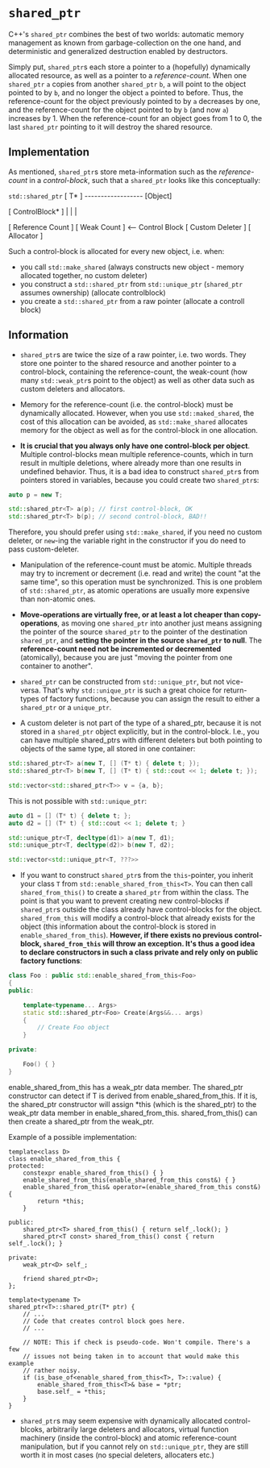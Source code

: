 # `shared_ptr`

C++'s `shared_ptr` combines the best of two worlds: automatic memory management as known from garbage-collection on the one hand, and deterministic and generalized destruction enabled by destructors.

Simply put, `shared_ptr`s each store a pointer to a (hopefully) dynamically allocated resource, as well as a pointer to a *reference-count*. When one `shared_ptr` `a` copies from another `shared_ptr` `b`, `a` will point to the object pointed to by `b`, and no longer the object `a` pointed to before. Thus, the reference-count for the object previously pointed to by `a` decreases by one, and the reference-count for the object pointed to by `b` (and now `a`) increases by 1. When the reference-count for an object goes from 1 to 0, the last `shared_ptr` pointing to it will destroy the shared resource.

## Implementation

As mentioned, `shared_ptr`s store meta-information such as the *reference-count* in a *control-block*, such that a `shared_ptr` looks like this conceptually:

`std::shared_ptr`
[ T* ] ------------------ [Object]


[ ControlBlock* ]
    |
    |
    |

[ Reference Count ]
[ Weak Count      ]  <-- Control Block
[ Custom Deleter  ]
[ Allocator       ]

Such a control-block is allocated for every new object, i.e. when:

* you call `std::make_shared` (always constructs new object - memory allocated together, no custom deleter)
* you construct a `std::shared_ptr` from `std::unique_ptr` (`shared_ptr` assumes ownership) (allocate controlblock)
* you create a `std::shared_ptr` from a raw pointer (allocate a controll block)

## Information

* `shared_ptr`s are twice the size of a raw pointer, i.e. two words. They store one pointer to the shared resource and another pointer to a control-block, containing the reference-count, the weak-count (how many `std::weak_ptr`s point to the object) as well as other data such as custom deleters and allocators.

* Memory for the reference-count (i.e. the control-block) must be dynamically allocated. However, when you use `std::maked_shared`, the cost of this allocation can be avoided, as `std::make_shared` allocates memory for the object as well as for the control-block in one allocation.


* **It is crucial that you always only have one control-block per object**. Multiple control-blocks mean multiple reference-counts, which in turn result in multiple deletions, where already more than one results in undefined behavior. Thus, it is a bad idea to construct `shared_ptr`s from pointers stored in variables, because you could create two `shared_ptr`s:

```C++
auto p = new T;

std::shared_ptr<T> a(p); // first control-block, OK
std::shared_ptr<T> b(p); // second control-block, BAD!!
```

Therefore, you should prefer using `std::make_shared`, if you need no custom deleter, or `new`-ing the variable right in the constructor if you do need to pass custom-deleter.

* Manipulation of the reference-count must be atomic. Multiple threads may try to increment or decrement (i.e. read and write) the count "at the same time", so this operation must be synchronized. This is one problem of `std::shared_ptr`, as atomic operations are usually more expensive than non-atomic ones.

* **Move-operations are virtually free, or at least a lot cheaper than copy-operations**, as moving one `shared_ptr` into another just means assigning the pointer of the source `shared_ptr` to the pointer of the destination `shared_ptr`, and **setting the pointer in the source `shared_ptr` to null**. The **reference-count need not be incremented or decremented** (atomically), because you are just "moving the pointer from one container to another".

* `shared_ptr` can be constructed from `std::unique_ptr`, but not vice-versa. That's why `std::unique_ptr` is such a great choice for return-types of factory functions, because you can assign the result to either a `shared_ptr` or a `unique_ptr`.

* A custom deleter is not part of the type of a shared_ptr, because it is not stored in a `shared_ptr` object explicitly, but in the control-block. I.e., you can have multiple shared_ptrs with different deleters but both pointing to objects of the same type, all stored in one container:

```C++
std::shared_ptr<T> a(new T, [] (T* t) { delete t; });
std::shared_ptr<T> b(new T, [] (T* t) { std::cout << 1; delete t; });

std::vector<std::shared_ptr<T>> v = {a, b};
```

This is not possible with `std::unique_ptr`:

```C++
auto d1 = [] (T* t) { delete t; };
auto d2 = [] (T* t) { std::cout << 1; delete t; }

std::unique_ptr<T, decltype(d1)> a(new T, d1);
std::unique_ptr<T, decltype(d2)> b(new T, d2);

std::vector<std::unique_ptr<T, ???>>
```


* If you want to construct `shared_ptr`s from the `this`-pointer, you inherit your class `T` from `std::enable_shared_from_this<T>`. You can then call `shared_from_this()` to create a `shared_ptr` from within the class. The point is that you want to prevent creating new control-blocks if `shared_ptr`s outside the class already have control-blocks for the object. `shared_from_this` will modify a control-block that already exists for the object (this information about the control-block is stored in `enable_shared_from_this`). **However, if there exists no previous control-block, `shared_from_this` will throw an exception. It's thus a good idea to declare constructors in such a class private and rely only on public factory functions**:

```C++
class Foo : public std::enable_shared_from_this<Foo>
{
public:

	template<typename... Args>
	static std::shared_ptr<Foo> Create(Args&&... args)
	{
		// Create Foo object
	}

private:

	Foo() { }
}
```

enable_shared_from_this<T> has a weak_ptr<T> data member. The shared_ptr<T> constructor can detect if T is derived from enable_shared_from_this<T>. If it is, the shared_ptr<T> constructor will assign *this (which is the shared_ptr<T>) to the weak_ptr data member in enable_shared_from_this<T>. shared_from_this() can then create a shared_ptr<T> from the weak_ptr<T>.

Example of a possible implementation:
```
template<class D>
class enable_shared_from_this {
protected:
    constexpr enable_shared_from_this() { }
    enable_shared_from_this(enable_shared_from_this const&) { }
    enable_shared_from_this& operator=(enable_shared_from_this const&) {
        return *this;
    }

public:
    shared_ptr<T> shared_from_this() { return self_.lock(); }
    shared_ptr<T const> shared_from_this() const { return self_.lock(); }

private:
    weak_ptr<D> self_;

    friend shared_ptr<D>;
};

template<typename T>
shared_ptr<T>::shared_ptr(T* ptr) {
    // ...
    // Code that creates control block goes here.
    // ...

    // NOTE: This if check is pseudo-code. Won't compile. There's a few
    // issues not being taken in to account that would make this example
    // rather noisy.
    if (is_base_of<enable_shared_from_this<T>, T>::value) {
        enable_shared_from_this<T>& base = *ptr;
        base.self_ = *this;
    }
}
```

* `shared_ptr`s may seem expensive with dynamically allocated control-blcoks, arbitrarily large deleters and allocators, virtual function machinery (inside the control-block) and atomic reference-count manipulation, but if you cannot rely on `std::unique_ptr`, they are still worth it in most cases (no special deleters, allocaters etc.)

